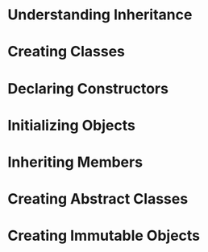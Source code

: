 # Understanding Inheritance
# Creating Classes
# Declaring Constructors
# Initializing Objects
# Inheriting Members
# Creating Abstract Classes
# Creating Immutable Objects
